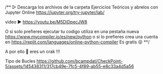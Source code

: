 /**  ▷ Descarga los archivos de la carpeta Ejercicios Teóricos y abrelos con Jupyter Online   https://jupyter.org/try-jupyter/lab/ 

video ▶ https://youtu.be/M5DiDpecJW8

O si solo  prefieres  ejecutar tu codigo utiliza en una pestaña nueva   https://www.mycompiler.io/es/new/python 
 o si lo prefieres  crea una cuenta en  https://replit.com/languages/online-python-compiler         Es gratis   😜 **/

A por ello 💪  eres un crak !!!

Tipo de Bucles
https://github.com/bcampdat/CheckPoint-5/assets/145438311/317cb49e-7fc5-4f89-ab55-e8c33a4d5a56

